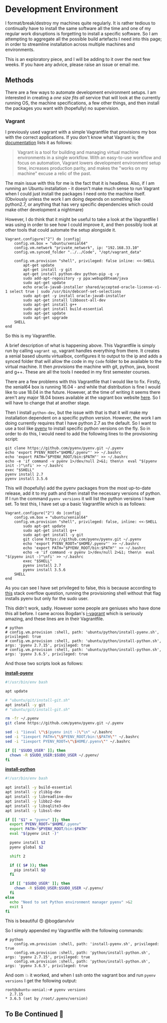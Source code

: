 # Development Environment
I format/break/destroy my machines quite regularly. It is rather tedious to continually have to install the same software all the time and one of my regular work disruptions is forgetting to install a specific software. So I am attempting to aggregate all the possible build artefacts I need into this page; in order to streamline installation across multiple machines and environments.

This is an exploratory piece, and I will be adding to it over the next few weeks. If you have any advice, please raise an issue or email me. 
## Methods
There are a few ways to automate development environment setups. I am interested in creating a *one size fits all* service that will look at the currently running OS, the machine specifications, a few other things, and then install the packages you want with (hopefully) no supervision.
### Vagrant
I previously used vagrant with a simple Vagrantfile that provisions my box with the correct applications. 
If you don't know what Vagrant is; the [documentation](https://www.vagrantup.com/intro/index.html) lists it as follows:
> Vagrant is a tool for building and managing virtual machine environments in a single workflow. With an easy-to-use workflow and focus on automation, Vagrant lowers development environment setup time, increases production parity, and makes the "works on my machine" excuse a relic of the past.
> 
The main issue with this for me is the fact that it is headless. Also, if I am running an Ubuntu installation - it doesn't make much sense to run Vagrant when I could just install the packages I need onto the machine itself. (Obviously unless the work I am doing depends on something like python2.7, or anything that has very specific dependencies which could make other development a nightmare)

However, I do think that it might be useful to take a look at the Vagrantfile I was using in order to see how I could improve it, and then possibly look at other tools that could automate the setup alongside it.
```Vagrantfile
Vagrant.configure("2") do |config|
    config.vm.box = "ubuntu/xenial64"
    config.vm.network "private_network", ip: "192.168.33.10"
    config.vm.synced_folder "../../Code", "/opt/vagrant_data"

    config.vm.provision "shell", privileged: false inline: <<-SHELL
        apt-get update
        apt-get install -y git
        apt-get install python-dev python-pip -q -y
        sudo add-apt-repository -y ppa:webupd8team/java
        sudo apt-get update
        echo oracle-java8-installer shared/accepted-oracle-license-v1-1 select true | sudo /usr/bin/debconf-set-selections
        sudo apt-get -y install oracle-java8-installer
        sudo apt-get install libboost-all-dev
        sudo apt-get install g++
        sudo apt-get install build-essential
        sudo apt-get update
        sudo apt-get upgrade
    SHELL
end
```
So this is my Vagrantfile. 

A brief description of what is happening above. This Vagrantfile is simply run by calling `vagrant up`, vagrant handles everything from there. It creates a xenial based ubuntu virtualbox, configures it to output to the ip and adds a synced folder that will allow the code in my `Code` folder to be available to the virtual machine. It then *provisions* the machine with git, python, java, boost and g++. These are all the tools I needed in my first semester courses.

There are a few problems with this Vagrantfile that I would like to fix. Firstly, the xenial64 box is running 16.04 - and while that distribution is fine I would like to use 18.04 in the future. However, at the time of writing it seems there aren't any major 18.04 boxes available at the vagrant box website [here](https://app.vagrantup.com/boxes/search).  So I will have to change that at another stage. 

Then I install `python-dev`, but the issue with that is that it will make my installation dependent on a specific python version. However, the work I am doing currently requires that I have python 2.7 as the default.  So I want to use a tool like [pyenv](https://github.com/pyenv/pyenv) to install specific python versions on the fly. So in order to do this, I would need to add the following lines to the provisioning script:
```shell
git clone https://github.com/pyenv/pyenv.git ~/.pyenv
echo 'export PYENV_ROOT="$HOME/.pyenv"' >> ~/.bashrc
echo 'export PATH="$PYENV_ROOT/bin:$PATH"' >> ~/.bashrc
echo -e 'if command -v pyenv 1>/dev/null 2>&1; then\n  eval "$(pyenv init -)"\nfi' >> ~/.bashrc
exec "$SHELL"
pyenv install 2.7
pyenv install 3.5.6
```
This will (hopefully) add the pyenv packages from the most up-to-date release, add it to my path and then install the necessary versions of python. If I run the command `pyenv versions` it will list the python versions I have set. To test this, I have set up a basic Vagrantfile which is as follows:
```Vagrantfile
Vagrant.configure("2") do |config|
    config.vm.box = "ubuntu/xenial64"
    config.vm.provision "shell", privileged: false, inline: <<-SHELL
        sudo apt-get update
        sudo apt-get install g++
        sudo apt-get install -y git
        git clone https://github.com/pyenv/pyenv.git ~/.pyenv
        echo 'export PYENV_ROOT="$HOME/.pyenv"' >> ~/.bashrc
        echo 'export PATH="$PYENV_ROOT/bin:$PATH"' >> ~/.bashrc
        echo -e 'if command -v pyenv 1>/dev/null 2>&1; then\n  eval "$(pyenv init -)"\nfi' >> ~/.bashrc
        exec "$SHELL"
        pyenv install 2.7
        pyenv install 3.5.6
    SHELL
end
```
As you can see I have set privileged to false, this is because according to [this](https://stackoverflow.com/questions/47296428/install-pyenv-in-vagrantfile) stack overflow question, running the provisioning shell without that flag installs pyenv but only for the sudo user. 

This didn't work, sadly. However some people are geniuses who have done this all before. I came across Bogdan's [i-vagrant](https://github.com/bogdanvlviv/i-vagrant) which is seriously amazing, and these lines are in their Vagrantfile.
```Vagrantfile
# python
# config.vm.provision :shell, path: 'ubuntu/python/install-pyenv.sh', privileged: true
# config.vm.provision :shell, path: 'ubuntu/python/install-python.sh', args: 'pyenv 2.7.15', privileged: true
# config.vm.provision :shell, path: 'ubuntu/python/install-python.sh', args: 'pyenv 3.6.5', privileged: true
```
And those two scripts look as follows:

**[install-pyenv](https://github.com/bogdanvlviv/i-vagrant/blob/master/ubuntu/python/install-pyenv.sh)**
```bash
#!/usr/bin/env bash

apt update

# "ubuntu/git/install-git.sh"
apt install -y git
# "ubuntu/git/install-git.sh"

rm -fr ~/.pyenv
git clone https://github.com/pyenv/pyenv.git ~/.pyenv

sed -i "1ieval \"\$(pyenv init -)\"\n" ~/.bashrc
sed -i "1iexport PATH=\"\$PYENV_ROOT/bin:\$PATH\"" ~/.bashrc
sed -i "1iexport PYENV_ROOT=\"\$HOME/.pyenv\"" ~/.bashrc

if [[ "$SUDO_USER" ]]; then
  chown -R $SUDO_USER:$SUDO_USER ~/.pyenv/
fi
```
**[install-python](https://github.com/bogdanvlviv/i-vagrant/blob/master/ubuntu/python/install-python.sh)**
```bash
#!/usr/bin/env bash

apt install -y build-essential
apt install -y zlib1g-dev
apt install -y libreadline-dev
apt install -y libbz2-dev
apt install -y libsqlite3-dev
apt install -y libssl-dev

if [[ "$1" = "pyenv" ]]; then
  export PYENV_ROOT="$HOME/.pyenv"
  export PATH="$PYENV_ROOT/bin:$PATH"
  eval "$(pyenv init -)"

  pyenv install $2
  pyenv global $2

  shift 2

  if (( $# )); then
    pip install $@
  fi

  if [[ "$SUDO_USER" ]]; then
    chown -R $SUDO_USER:$SUDO_USER ~/.pyenv/
  fi
else
  echo "Need to set Python environment manager pyenv" >&2
  exit 1
fi
```
This is beautiful :heart_eyes: @bogdanvlviv

So I simply appended my Vagrantfile with the following commands:
```Vagrantfile
# python
    config.vm.provision :shell, path: 'install-pyenv.sh', privileged: true
    config.vm.provision :shell, path: 'python/install-python.sh', args: 'pyenv 2.7.15', privileged: true
    config.vm.provision :shell, path: 'python/install-python.sh', args: 'pyenv 3.6.5', privileged: true
```
And oom :boom: it worked, and when I ssh onto the vagrant box and run `pyenv versions` I get the following output:
```shell
root@ubuntu-xenial:~# pyenv versions
  2.7.15
* 3.6.5 (set by /root/.pyenv/version)
```

## To Be Continued :eyes: